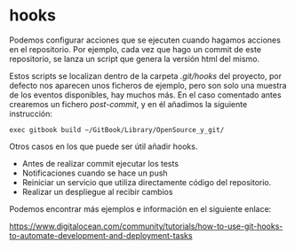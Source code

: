 # hooks
Podemos configurar acciones que se ejecuten cuando hagamos acciones en el repositorio. Por ejemplo, cada vez que hago un commit de este repositorio, se lanza un script que genera la versión html del mismo.

Estos scripts se localizan dentro de la carpeta _.git/hooks_ del proyecto, por defecto nos aparecen unos ficheros de ejemplo, pero son solo una muestra de los eventos disponibles, hay muchos más. En el caso comentado antes crearemos un fichero _post-commit_, y en él añadimos la siguiente instrucción:

    exec gitbook build ~/GitBook/Library/OpenSource_y_git/

Otros casos en los que puede ser útil añadir hooks.

* Antes de realizar commit ejecutar los tests
* Notificaciones cuando se hace un push
* Reiniciar un servicio que utiliza directamente código del repositorio.
* Realizar un despliegue al recibir cambios

Podemos encontrar más ejemplos e información en el siguiente enlace:

https://www.digitalocean.com/community/tutorials/how-to-use-git-hooks-to-automate-development-and-deployment-tasks
